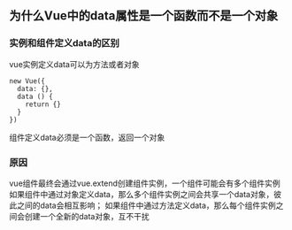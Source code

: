 ## 为什么Vue中的data属性是一个函数而不是一个对象
### 实例和组件定义data的区别
vue实例定义data可以为方法或者对象
```js{4}
new Vue({
  data: {},
  data () {
    return {}
  }
})
```
组件定义data必须是一个函数，返回一个对象

### 原因
vue组件最终会通过vue.extend创建组件实例，一个组件可能会有多个组件实例
如果组件中通过对象定义data，那么多个组件实例之间会共享一个data对象，彼此之间的data会相互影响；
如果组件中通过方法定义data，那么每个组件实例之间会创建一个全新的data对象，互不干扰
